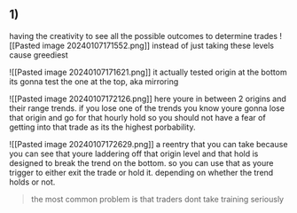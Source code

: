
## 1)

having the creativity to see all the possible outcomes to determine trades
![[Pasted image 20240107171552.png]] instead of just taking these levels cause greediest 

![[Pasted image 20240107171621.png]] it actually tested origin at the bottom its gonna test the one at the top, aka mirroring 

![[Pasted image 20240107172126.png]] here youre in between 2 origins and their range trends. if you lose one of the trends you know youre gonna lose that origin and go for that hourly hold so you should not have a fear of getting into that trade as its the highest porbability.

![[Pasted image 20240107172629.png]] a reentry that you can take because you can see that youre laddering off that origin level and that hold is designed to break the trend on the bottom. so you can use that as youre trigger to either exit the trade or hold it. depending on whether the trend holds or not.

> the most common problem is that traders dont take training seriously

